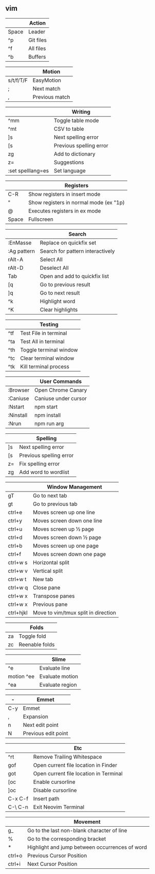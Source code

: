 vim
---------

|       | **Action** |
|-------|------------|
| Space | Leader     |
| ^p    | Git files  |
| ^f    | All files  |
| ^b    | Buffers    |

|           | **Motion**     |
|-----------|----------------|
| s/t/f/T/F | EasyMotion     |
| ;         | Next match     |
| ,         | Previous match |

|                   | **Writing**             |
|-------------------|-------------------------|
| ^mm               | Toggle table mode       |
| ^mt               | CSV to table            |
| ]s                | Next spelling error     |
| [s                | Previous spelling error |
| zg                | Add to dictionary       |
| z=                | Suggestions             |
| :set spelllang=es | Set language            |

|       | **Registers**                          |
|-------|----------------------------------------|
| C-R   | Show registers in insert mode          |
| "     | Show registers in normal mode (ex "1p) |
| @     | Executes registers in ex mode          |
| Space | Fullscreen                             |

|             | **Search**                       |
|-------------|----------------------------------|
| :EnMasse    | Replace on quickfix set          |
| :Ag pattern | Search for pattern interactively |
| rAlt-A      | Select All                       |
| rAlt-D      | Deselect All                     |
| Tab         | Open and add to quickfix list    |
| \[q         | Go to previous result            |
| \]q         | Go to next result                |
| ^k          | Highlight word                   |
| ^K          | Clear highlights                 |

|     | **Testing**            |
|-----|------------------------|
| ^tf | Test File in terminal  |
| ^ta | Test All in terminal   |
| ^th | Toggle terminal window |
| ^tc | Clear terminal window  |
| ^tk | Kill terminal process  |

|           | **User Commands**    |
|-----------|----------------------|
| :Browser  | Open Chrome Canary   |
| :Caniuse  | Caniuse under cursor |
| :Nstart   | npm start            |
| :Ninstall | npm install          |
| :Nrun     | npm run arg          |

|    | **Spelling**            |
|----|-------------------------|
| ]s | Next spelling error     |
| [s | Previous spelling error |
| z= | Fix spelling error      |
| zg | Add word to wordlist    |

|           | **Window Management**               |
|-----------|-------------------------------------|
| gT        | Go to next tab                      |
| gt        | Go to previous tab                  |
| ctrl+e    | Moves screen up one line            |
| ctrl+y    | Moves screen down one line          |
| ctrl+u    | Moves screen up ½ page              |
| ctrl+d    | Moves screen down ½ page            |
| ctrl+b    | Moves screen up one page            |
| ctrl+f    | Moves screen down one page          |
| ctrl+w s  | Horizontal split                    |
| ctrl+w v  | Vertical split                      |
| ctrl+w t  | New tab                             |
| ctrl+w q  | Close pane                          |
| ctrl+w x  | Transpose panes                     |
| ctrl+w x  | Previous pane                       |
| ctrl+hjkl | Move to vim/tmux split in direction |

|    | **Folds**      |
|----|----------------|
| za | Toggle fold    |
| zc | Reenable folds |

|            | **Slime**       |
|------------|-----------------|
| ^e         | Evaluate line   |
| motion ^ee | Evaluate motion |
| ^ea        | Evaluate region |

| -   | Emmet               |
|-----|---------------------|
| C-y | Emmet               |
| ,   | Expansion           |
| n   | Next edit point     |
| N   | Previous edit point |

|          | **Etc**                                |
|----------|----------------------------------------|
| ^rt      | Remove Trailing Whitespace             |
| gof      | Open current file location in Finder   |
| got      | Open current file location in Terminal |
| [oc      | Enable cursorline                      |
| ]oc      | Disable cursorline                     |
| C-x C-f  | Insert path                            |
| C-\\ C-n | Exit Neovim Terminal                   |

|        | **Movement**                                   |
|--------|------------------------------------------------|
| g_     | Go to the last non-blank character of line     |
| %      | Go to the corresponding bracket                |
| *      | Highlight and jump between occurrences of word |
| ctrl+o | Previous Cursor Position                       |
| ctrl+i | Next Cursor Position                           |
